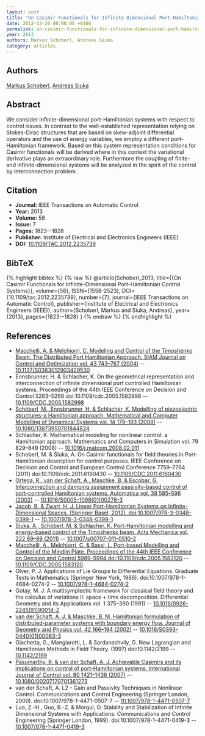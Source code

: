 ```yaml
---
layout: post
title: "On Casimir Functionals for Infinite-Dimensional Port-Hamiltonian Control Systems"
date: 2012-12-20 00:00:00 +0100
permalink: on-casimir-functionals-for-infinite-dimensional-port-hamiltonian-control-systems
year: 2013
authors: Markus Schoberl, Andreas Siuka
category: articles
---
```

 
## Authors
[Markus Schoberl](authors/markus-schoberl), [Andreas Siuka](authors/andreas-siuka)
 
## Abstract
We consider infinite-dimensional port-Hamiltonian systems with respect to control issues. In contrast to the well-established representation relying on Stokes-Dirac structures that are based on skew-adjoint differential operators and the use of energy variables, we employ a different port-Hamiltonian framework. Based on this system representation conditions for Casimir functionals will be derived where in this context the variational derivative plays an extraordinary role. Furthermore the coupling of finite- and infinite-dimensional systems will be analyzed in the spirit of the control by interconnection problem.
 
## Citation
- **Journal:** IEEE Transactions on Automatic Control
- **Year:** 2013
- **Volume:** 58
- **Issue:** 7
- **Pages:** 1823--1828
- **Publisher:** Institute of Electrical and Electronics Engineers (IEEE)
- **DOI:** [10.1109/TAC.2012.2235739](https://doi.org/10.1109/TAC.2012.2235739)
 
## BibTeX
{% highlight bibtex %}
{% raw %}
@article{Schoberl_2013,
  title={{On Casimir Functionals for Infinite-Dimensional Port-Hamiltonian Control Systems}},
  volume={58},
  ISSN={1558-2523},
  DOI={10.1109/tac.2012.2235739},
  number={7},
  journal={IEEE Transactions on Automatic Control},
  publisher={Institute of Electrical and Electronics Engineers (IEEE)},
  author={Schoberl, Markus and Siuka, Andreas},
  year={2013},
  pages={1823--1828}
}
{% endraw %}
{% endhighlight %}
 
## References
- [Macchelli, A. & Melchiorri, C. Modeling and Control of the Timoshenko Beam. The Distributed Port Hamiltonian Approach. SIAM Journal on Control and Optimization vol. 43 743–767 (2004)](modeling-and-control-of-the-timoshenko-beam-the-distributed-port-hamiltonian-approach) -- [10.1137/S0363012903429530](https://doi.org/10.1137/S0363012903429530)
- Ennsbrunner, H. & Schlacher, K. On the geometrical representation and interconnection of infinite dimensional port controlled Hamiltonian systems. Proceedings of the 44th IEEE Conference on Decision and Control 5263–5268 doi:10.1109/cdc.2005.1582998 -- [10.1109/CDC.2005.1582998](https://doi.org/10.1109/CDC.2005.1582998)
- [Schöberl, M., Ennsbrunner, H. & Schlacher, K. Modelling of piezoelectric structures–a Hamiltonian approach. Mathematical and Computer Modelling of Dynamical Systems vol. 14 179–193 (2008)](modelling-of-piezoelectric-structures-a-hamiltonian-approach) -- [10.1080/13873950701844824](https://doi.org/10.1080/13873950701844824)
- Schlacher, K. Mathematical modeling for nonlinear control: a Hamiltonian approach. Mathematics and Computers in Simulation vol. 79 829–849 (2008) -- [10.1016/j.matcom.2008.02.011](https://doi.org/10.1016/j.matcom.2008.02.011)
- Schoberl, M. & Siuka, A. On Casimir functionals for field theories in Port-Hamiltonian description for control purposes. IEEE Conference on Decision and Control and European Control Conference 7759–7764 (2011) doi:10.1109/cdc.2011.6160430 -- [10.1109/CDC.2011.6160430](https://doi.org/10.1109/CDC.2011.6160430)
- [Ortega, R., van der Schaft, A., Maschke, B. & Escobar, G. Interconnection and damping assignment passivity-based control of port-controlled Hamiltonian systems. Automatica vol. 38 585–596 (2002)](interconnection-and-damping-assignment-passivity-based-control-of-port-controlled-hamiltonian-systems) -- [10.1016/S0005-1098(01)00278-3](https://doi.org/10.1016/S0005-1098(01)00278-3)
- [Jacob, B. & Zwart, H. J. Linear Port-Hamiltonian Systems on Infinite-Dimensional Spaces. (Springer Basel, 2012). doi:10.1007/978-3-0348-0399-1](linear-port-hamiltonian-systems-on-infinite-dimensional-spaces) -- [10.1007/978-3-0348-0399-1](https://doi.org/10.1007/978-3-0348-0399-1)
- [Siuka, A., Schöberl, M. & Schlacher, K. Port-Hamiltonian modelling and energy-based control of the Timoshenko beam. Acta Mechanica vol. 222 69–89 (2011)](port-hamiltonian-modelling-and-energy-based-control-of-the-timoshenko-beam) -- [10.1007/s00707-011-0510-2](https://doi.org/10.1007/s00707-011-0510-2)
- [Macchelli, A., Melchiorri, C. & Bassi, L. Port-based Modelling and Control of the Mindlin Plate. Proceedings of the 44th IEEE Conference on Decision and Control 5989–5994 doi:10.1109/cdc.2005.1583120](port-based-modelling-and-control-of-the-mindlin-plate) -- [10.1109/CDC.2005.1583120](https://doi.org/10.1109/CDC.2005.1583120)
- Olver, P. J. Applications of Lie Groups to Differential Equations. Graduate Texts in Mathematics (Springer New York, 1986). doi:10.1007/978-1-4684-0274-2 -- [10.1007/978-1-4684-0274-2](https://doi.org/10.1007/978-1-4684-0274-2)
- Gotay, M. J. A multisymplectic framework for classical field theory and the calculus of variations II: space + time decomposition. Differential Geometry and its Applications vol. 1 375–390 (1991) -- [10.1016/0926-2245(91)90014-Z](https://doi.org/10.1016/0926-2245(91)90014-Z)
- [van der Schaft, A. J. & Maschke, B. M. Hamiltonian formulation of distributed-parameter systems with boundary energy flow. Journal of Geometry and Physics vol. 42 166–194 (2002)](hamiltonian-formulation-of-distributed-parameter-systems-with-boundary-energy-flow) -- [10.1016/S0393-0440(01)00083-3](https://doi.org/10.1016/S0393-0440(01)00083-3)
- Giachetta, G., Mangiarotti, L. & Sardanashvily, G. New Lagrangian and Hamiltonian Methods in Field Theory. (1997) doi:10.1142/2199 -- [10.1142/2199](https://doi.org/10.1142/2199)
- [Pasumarthy, R. & van der Schaft, A. J. Achievable Casimirs and its implications on control of port-Hamiltonian systems. International Journal of Control vol. 80 1421–1438 (2007)](achievable-casimirs-and-its-implications-on-control-of-port-hamiltonian-systems) -- [10.1080/00207170701361273](https://doi.org/10.1080/00207170701361273)
- van der Schaft, A. L2 - Gain and Passivity Techniques in Nonlinear Control. Communications and Control Engineering (Springer London, 2000). doi:10.1007/978-1-4471-0507-7 -- [10.1007/978-1-4471-0507-7](https://doi.org/10.1007/978-1-4471-0507-7)
- Luo, Z.-H., Guo, B.-Z. & Morgul, O. Stability and Stabilization of Infinite Dimensional Systems with Applications. Communications and Control Engineering (Springer London, 1999). doi:10.1007/978-1-4471-0419-3 -- [10.1007/978-1-4471-0419-3](https://doi.org/10.1007/978-1-4471-0419-3)

